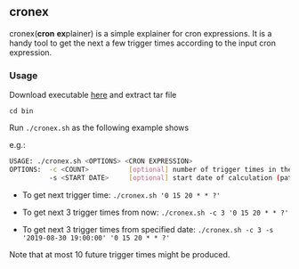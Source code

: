 ## cronex
cronex(**cron** **ex**plainer) is a simple explainer for cron expressions. It is a handy tool to get the next a few trigger times according to the input cron expression.

### Usage
Download executable [here](https://github.com/hunterwyld/cronex/releases) and extract tar file

`cd bin`

Run `./cronex.sh` as the following example shows

e.g.:

```bash
USAGE: ./cronex.sh <OPTIONS> <CRON EXPRESSION>
OPTIONS:  -c <COUNT>          [optional] number of trigger times in the future (default: 1)
          -s <START DATE>     [optional] start date of calculation (pattern: yyyy-MM-dd HH:mm:ss, default: 'now()')
```

- To get next trigger time: `./cronex.sh '0 15 20 * * ?'`

- To get next 3 trigger times from now: `./cronex.sh -c 3 '0 15 20 * * ?'`

- To get next 3 trigger times from specified date: `./cronex.sh -c 3 -s '2019-08-30 19:00:00' '0 15 20 * * ?'`

Note that at most 10 future trigger times might be produced.
